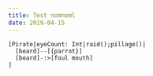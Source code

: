 ```yaml
---
title: Test nomnoml
date: 2019-04-15
---
```


```nomnoml
[Pirate|eyeCount: Int|raid();pillage()|
  [beard]--[{parrot}]
  [beard]-:>[foul mouth]
]
```
